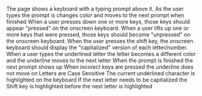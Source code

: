 The page shows a keyboard with a typing prompt above it. As the user types the prompt is changes color and moves to the next prompt when finished
When a user presses down one or more keys, those keys should appear "pressed" on the onscreen keyboard.
When a user lifts up one or more keys that were pressed, those keys should become "unpressed" on the onscreen keyboard.
When the user presses the shift key, the onscreen keyboard should display the "capitalized" version of each letter/number.
When a user types the underlined letter the letter becomes a different color and the underline moves to the next letter
When the prompt is finished the next prompt shows up
When incorect keys are pressed the underline does not move on
Letters are Case Sensitive
The current underlined character is highlighted on the keyboard
If the next letter needs to be capitalized the Shift key is highlighted before the next letter is highlighted